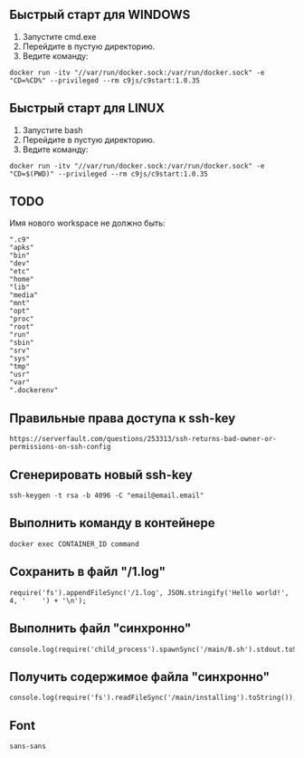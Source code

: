 ## Быстрый старт для WINDOWS
1. Запустите cmd.exe
2. Перейдите в пустую директорию.
3. Ведите команду:
```
docker run -itv "//var/run/docker.sock:/var/run/docker.sock" -e "CD=%CD%" --privileged --rm c9js/c9start:1.0.35
```


## Быстрый старт для LINUX
1. Запустите bash
2. Перейдите в пустую директорию.
3. Ведите команду:
```
docker run -itv "//var/run/docker.sock:/var/run/docker.sock" -e "CD=$(PWD)" --privileged --rm c9js/c9start:1.0.35
```

## TODO
Имя нового workspace не должно быть:
```
".c9"
"apks"
"bin"
"dev"
"etc"
"home"
"lib"
"media"
"mnt"
"opt"
"proc"
"root"
"run"
"sbin"
"srv"
"sys"
"tmp"
"usr"
"var"
".dockerenv"
```

## Правильные права доступа к ssh-key
```
https://serverfault.com/questions/253313/ssh-returns-bad-owner-or-permissions-on-ssh-config
```

## Сгенерировать новый ssh-key
```
ssh-keygen -t rsa -b 4096 -C "email@email.email"
```

## Выполнить команду в контейнере
```
docker exec CONTAINER_ID command
```

## Сохранить в файл "/1.log"
```
require('fs').appendFileSync('/1.log', JSON.stringify('Hello world!', 4, '    ') + '\n');
```

## Выполнить файл "синхронно"
```
console.log(require('child_process').spawnSync('/main/8.sh').stdout.toString());
```

## Получить содержимое файла "синхронно"
```
console.log(require('fs').readFileSync('/main/installing').toString());
```

## Font
```
sans-sans
```
